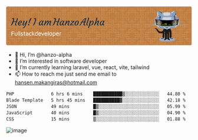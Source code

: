 ![Header](./github-header-image.png)

- 👋 Hi, I’m @hanzo-alpha
- 👀 I’m interested in software developer
- 🌱 I’m currently learning laravel, vue, react, vite, tailwind
- 📫 How to reach me just send me email to hansen.makangiras@hotmail.com 

<!---
hanzo-alpha/hanzo-alpha is a ✨ special ✨ repository because its `README.md` (this file) appears on your GitHub profile.
You can click the Preview link to take a look at your changes.
--->

<!--START_SECTION:waka-->

```txt
PHP              6 hrs 6 mins    ███████████▒░░░░░░░░░░░░░   44.80 %
Blade Template   5 hrs 45 mins   ██████████▓░░░░░░░░░░░░░░   42.18 %
JSON             49 mins         █▒░░░░░░░░░░░░░░░░░░░░░░░   05.99 %
JavaScript       40 mins         █▒░░░░░░░░░░░░░░░░░░░░░░░   04.90 %
CSS              15 mins         ▒░░░░░░░░░░░░░░░░░░░░░░░░   01.88 %
```

<!--END_SECTION:waka-->

![image](https://github.com/hanzo-alpha/hanzo-alpha/assets/111342797/c4bd2977-6123-4017-8652-6e166259b484)

